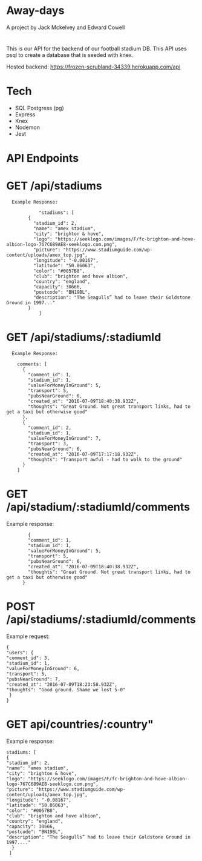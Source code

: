 # Away-days 
 A project by Jack Mckelvey and Edward Cowell

# 

This is our API for the backend of our football stadium DB. This API uses psql to create a database that is seeded with knex.

Hosted backend: https://frozen-scrubland-34339.herokuapp.com/api

# Tech

- SQL Postgress (pg)
- Express
- Knex
- Nodemon
- Jest 

# API Endpoints

# GET /api/stadiums

      Example Response:

```{
            "stadiums": [
        {
          "stadium_id": 2,
          "name": "amex stadium",
          "city": "brighton & hove",
          "logo": "https://seeklogo.com/images/F/fc-brighton-and-hove-albion-logo-767C689AE8-seeklogo.com.png",
          "picture": "https://www.stadiumguide.com/wp-content/uploads/amex_top.jpg",
          "longitude": "-0.08167",
          "latitude": "50.86063",
          "color": "#0057B8",
          "club": "brighton and hove albion",
          "country": "england",
          "capacity": 30666,
          "postcode": "BN19BL",
          "description": "The Seagulls” had to leave their Goldstone Ground in 1997..."
        }
            ]
```

# GET /api/stadiums/:stadiumId

      Example Response:

        comments: [
          {
            "comment_id": 1,
            "stadium_id": 1,
            "valueForMoneyInGround": 5,
            "transport": 5,
            "pubsNearGround": 6,
            "created_at": "2016-07-09T18:40:38.932Z",
            "thoughts": "Great Ground. Not great transport links, had to get a taxi but otherwise good"
          },
          {
            "comment_id": 2,
            "stadium_id": 1,
            "valueForMoneyInGround": 7,
            "transport": 3,
            "pubsNearGround": 6,
            "created_at": "2016-07-09T17:17:18.932Z",
            "thoughts": "Transport awful - had to walk to the ground"
          }
        ]

# GET /api/stadium/:stadiumId/comments

Example response:

            {
            "comment_id": 1,
            "stadium_id": 1,
            "valueForMoneyInGround": 5,
            "transport": 5,
            "pubsNearGround": 6,
            "created_at": "2016-07-09T18:40:38.932Z",
            "thoughts": "Great Ground. Not great transport links, had to get a taxi but otherwise good"
          }

# POST /api/stadiums/:stadiumId/comments

Example request:

```
{
"users": {
"comment_id": 3,
"stadium_id": 1,
"valueForMoneyInGround": 6,
"transport": 5,
"pubsNearGround": 7,
"created_at": "2016-07-09T18:23:58.932Z",
"thoughts": "Good ground. Shame we lost 5-0"
 }
}
```

# GET api/countries/:country"

Example response:

```
stadiums: [
{
"stadium_id": 2,
"name": "amex stadium",
"city": "brighton & hove",
"logo": "https://seeklogo.com/images/F/fc-brighton-and-hove-albion-logo-767C689AE8-seeklogo.com.png",
"picture": "https://www.stadiumguide.com/wp-content/uploads/amex_top.jpg",
"longitude": "-0.08167",
"latitude": "50.86063",
"color": "#0057B8",
"club": "brighton and hove albion",
"country": "england",
"capacity": 30666,
"postcode": "BN19BL",
"description": "The Seagulls” had to leave their Goldstone Ground in 1997...."
  }
 ]
```

